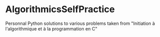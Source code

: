 # AlgorithmicsSelfPractice
Personnal Python solutions to various problems taken from "Initiation à l'algorithmique et à la programmation en C"
